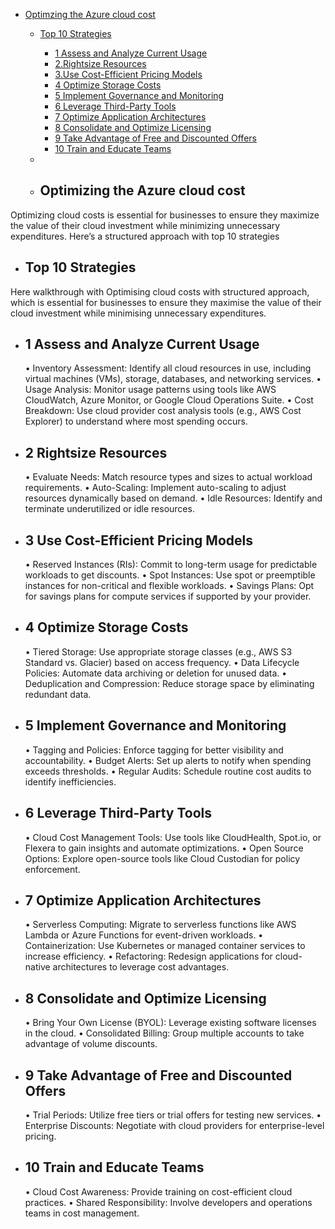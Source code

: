- [Optimzing the Azure cloud cost](#Optimizing-the-Azure-cloud-cost)
  
    - [Top 10 Strategies](#Top-10-Strategies)
      
      - [1 Assess and Analyze Current Usage](#1-Assess-and-Analyze-Current-Usage)
      - [2.Rightsize Resources](#2.Rightsize-Resources)
      - [3.Use Cost-Efficient Pricing Models](#3.Use-Cost-Efficient-Pricing-Models)
      - [4 Optimize Storage Costs](#4-Optimize-Storage-Costs)
      - [5 Implement Governance and Monitoring](#5-Implement-Governance-and-Monitoring)
      - [6 Leverage Third-Party Tools](#6-Leverage-Third-Party-Tools)
      - [7 Optimize Application Architectures](#7-Optimize-Application-Architectures)
      - [8 Consolidate and Optimize Licensing](#8-Consolidate-and-Optimize-Licensing)
      - [9 Take Advantage of Free and Discounted Offers](#9-Take-Advantage-of-Free-and-Discounted-Offers)
      - [10 Train and Educate Teams](#10-Train-and-Educate-Teams)

    -  
    - ## Optimizing the Azure cloud cost
Optimizing cloud costs is essential for businesses to ensure they maximize the value of their cloud investment while minimizing unnecessary expenditures. Here’s  a structured approach with top 10 strategies
 - ## Top 10 Strategies
Here walkthrough with Optimising cloud costs with structured approach, which is essential for businesses to ensure they maximise the value of their cloud investment while minimising unnecessary expenditures.
- ## 1 Assess and Analyze Current Usage
    •	Inventory Assessment: Identify all cloud resources in use, including virtual machines (VMs), storage, databases, and networking services.
    •	Usage Analysis: Monitor usage patterns using tools like AWS CloudWatch, Azure Monitor, or Google Cloud Operations Suite.
    •	Cost Breakdown: Use cloud provider cost analysis tools (e.g., AWS Cost Explorer) to understand where most spending occurs.
 
- ## 2 Rightsize Resources
    •	Evaluate Needs: Match resource types and sizes to actual workload requirements.
    •	Auto-Scaling: Implement auto-scaling to adjust resources dynamically based on demand.
    •	Idle Resources: Identify and terminate underutilized or idle resources.
 
- ## 3 Use Cost-Efficient Pricing Models
    •	Reserved Instances (RIs): Commit to long-term usage for predictable workloads to get discounts.
    •	Spot Instances: Use spot or preemptible instances for non-critical and flexible workloads.
    •	Savings Plans: Opt for savings plans for compute services if supported by your provider.
 
- ## 4 Optimize Storage Costs
    •	Tiered Storage: Use appropriate storage classes (e.g., AWS S3 Standard vs. Glacier) based on access frequency.
    •	Data Lifecycle Policies: Automate data archiving or deletion for unused data.
    •	Deduplication and Compression: Reduce storage space by eliminating redundant data.
 
- ## 5 Implement Governance and Monitoring
    •	Tagging and Policies: Enforce tagging for better visibility and accountability.
    •	Budget Alerts: Set up alerts to notify when spending exceeds thresholds.
    •	Regular Audits: Schedule routine cost audits to identify inefficiencies.
 
- ## 6 Leverage Third-Party Tools
    •	Cloud Cost Management Tools: Use tools like CloudHealth, Spot.io, or Flexera to gain insights and automate optimizations.
    •	Open Source Options: Explore open-source tools like Cloud Custodian for policy enforcement.
 
- ## 7 Optimize Application Architectures
    •	Serverless Computing: Migrate to serverless functions like AWS Lambda or Azure Functions for event-driven workloads.
    •	Containerization: Use Kubernetes or managed container services to increase efficiency.
    •	Refactoring: Redesign applications for cloud-native architectures to leverage cost advantages.
 
- ## 8 Consolidate and Optimize Licensing
    •	Bring Your Own License (BYOL): Leverage existing software licenses in the cloud.
    •	Consolidated Billing: Group multiple accounts to take advantage of volume discounts.
 
- ## 9 Take Advantage of Free and Discounted Offers
    •	Trial Periods: Utilize free tiers or trial offers for testing new services.
    •	Enterprise Discounts: Negotiate with cloud providers for enterprise-level pricing.
 
- ## 10 Train and Educate Teams
    •	Cloud Cost Awareness: Provide training on cost-efficient cloud practices.
    •	Shared Responsibility: Involve developers and operations teams in cost management.

